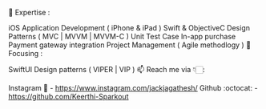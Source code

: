🚀 Expertise :

iOS Application Development ( iPhone & iPad )
Swift & ObjectiveC
Design Patterns ( MVC | MVVM | MVVM-C )
Unit Test Case
In-app purchase
Payment gateway integration
Project Management ( Agile methodlogy )
🌱 Focusing :

SwiftUI
Design patterns ( VIPER | VIP )
📫 Reach me via 👇🏻:

Instagram :rainbow: - https://www.instagram.com/jackjagathesh/
Github :octocat: - https://github.com/Keerthi-Sparkout
